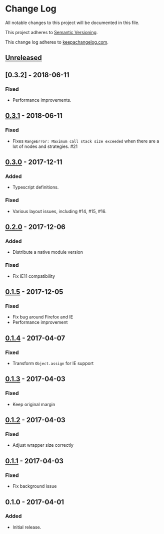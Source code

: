 # Change Log

All notable changes to this project will be documented in this file.

This project adheres to [Semantic Versioning](http://semver.org/).

This change log adheres to [keepachangelog.com](http://keepachangelog.com).

## [Unreleased]

## [0.3.2] - 2018-06-11
### Fixed
- Performance improvements.

## [0.3.1] - 2018-06-11
### Fixed
- Fixes `RangeError: Maximum call stack size exceeded` when there are a lot of
  nodes and strategies. #21

## [0.3.0] - 2017-12-11
### Added
- Typescript definitions.

### Fixed
- Various layout issues, including #14, #15, #16.

## [0.2.0] - 2017-12-06
### Added
- Distribute a native module version

### Fixed
- Fix IE11 compatibility

## [0.1.5] - 2017-12-05
### Fixed
- Fix bug around Firefox and IE
- Performance improvement

## [0.1.4] - 2017-04-07
### Fixed
- Transform `Object.assign` for IE support

## [0.1.3] - 2017-04-03
### Fixed
- Keep original margin

## [0.1.2] - 2017-04-03
### Fixed
- Adjust wrapper size correctly

## [0.1.1] - 2017-04-03
### Fixed
- Fix background issue

## 0.1.0 - 2017-04-01
### Added
- Initial release.

[Unreleased]: https://github.com/yuku/textoverlay/compare/v0.3.1...HEAD
[0.3.1]: https://github.com/yuku/textoverlay/compare/v0.3.0...v0.3.1
[0.3.0]: https://github.com/yuku/textoverlay/compare/v0.2.0...v0.3.0
[0.2.0]: https://github.com/yuku/textoverlay/compare/v0.1.5...v0.2.0
[0.1.5]: https://github.com/yuku/textoverlay/compare/v0.1.4...v0.1.5
[0.1.4]: https://github.com/yuku/textoverlay/compare/v0.1.3...v0.1.4
[0.1.3]: https://github.com/yuku/textoverlay/compare/v0.1.2...v0.1.3
[0.1.2]: https://github.com/yuku/textoverlay/compare/v0.1.1...v0.1.2
[0.1.1]: https://github.com/yuku/textoverlay/compare/v0.1.0...v0.1.1
